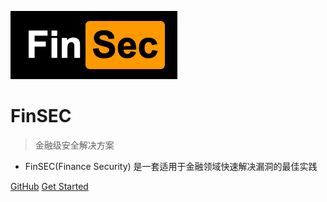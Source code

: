 ![logo](logo.png)

# FinSEC

> 金融级安全解决方案

* FinSEC(Finance Security) 是一套适用于金融领域快速解决漏洞的最佳实践


[GitHub]()
[Get Started](#quick-start)